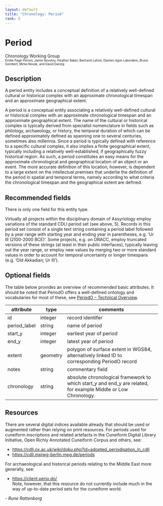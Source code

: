 ```yaml
---
layout: default
title: "Chronology: Period"
rank: 5
---
```


# Period
Chronology Working Group   
<font size=1>Émilie Pagé-Perron, Jamie Novotny, Heather Baker, Bertrand Lafont, Damien Agut-Labordere, Bruno Gombert, Mirko Novak, and David Danzig</font>  
  
## Description
A period entity includes a conceptual definition of a relatively well-defined cultural or historical complex with an approximate chronological timespan and an approximate geographical extent.   
  
A period is a conceptual entity associating a relatively well-defined cultural or historical complex with an approximate chronological timespan and an approximate geographical extent. The name of the cultural or historical complex is typically derived from specialist nomenclature in fields such as philology, archaeology, or history, the temporal duration of which can be defined approximately defined as spanning one to several centuries, sometimes also millennia. Since a period is typically defined with reference to a specific cultural complex, it also implies a finite geographical extent, typically including a relatively well-established, if geographically fuzzy historical region. As such, a period constitutes an easy means for the approximate chronological and geographical location of an object or an event. The more accurate definition of this location, however, is dependent to a large extent on the intellectual premises that underlie the definition of the period in spatial and temporal terms, namely according to what criteria the chronological timespan and the geographical extent are defined.
  
## Recommended fields
There is only one field for this entity type.  
  
Virtually all projects within the disciplinary domain of Assyriology employ variations of the standard CDLI period set (see above, 5). Records in this period set consist of a single text string containing a period label followed by a year range with starting year and ending year in parentheses, e.g. ‘Ur III (2100-2000 BCE)’. Some projects, e.g. on ORACC, employ truncated versions of these strings (at least in their public interfaces), typically leaving out the year range, or employ new values by merging two or more standard values in order to account for temporal uncertainty or longer timespans (e.g. ‘Old Akkadian; Ur III’).

## Optional fields
The table below provides an overview of recommended basic attributes. It should be noted that PeriodO offers a well-defined ontology and vocabularies for most of these, see [PeriodO – Technical Overview](https://perio.do/technical-overview/).

| attribute    | type     | comments                                                                                                       |
|--------------|----------|----------------------------------------------------------------------------------------------------------------|
| id           | integer  | record identifer                                                                                               |
| period_label | string   | name of period                                                                                                 |
| start_y      | integer  | earliest year of period                                                                                        |
| end_y        | integer  | latest year of period                                                                                          |
| extent       | geometry | polygon of surface extent in WGS84, alternatively linked ID to corresponding PeriodO record                    |
| notes        | string   | commentary field                                                                                               |
| chronology   | string   | absolute chronological framework to which start_y and end_y are related, for example Middle or Low Chronology. |

## Resources
There are several digital indices available already that should be used or augmented rather than relying on print resources. For periods used for cuneiform inscriptions and related artefacts in the Cuneiform Digital Library Initiative, Open Richly Annotated Cuneiform Corpus and others, see:

- https://cdli.ox.ac.uk/wiki/doku.php?id=adopted_periodisation_in_cdli
- https://cdli.mpiwg-berlin.mpg.de/periods
  
For archaeological and historical periods relating to the Middle East more generally, see:
- https://client.perio.do/   
Note, however, that this resource do not currently include much in the way of up-to-date period sets for the cuneiform world.

*- Rune Rattenborg*

